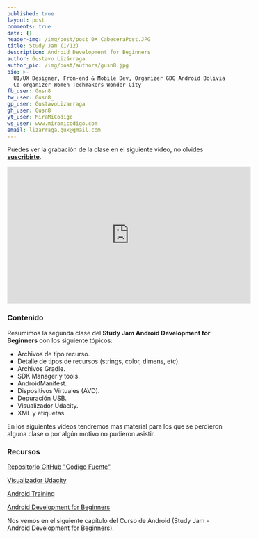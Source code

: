 ```yaml
---
published: true
layout: post
comments: true
date: {}
header-img: /img/post/post_0X_CabeceraPost.JPG
title: Study Jam (1/12)
description: Android Development for Beginners
author: Gustavo Lizárraga
author_pic: /img/post/authors/gusn8.jpg
bio: >-
  UI/UX Designer, Fron-end & Mobile Dev, Organizer GDG Android Bolivia y
  Co-organizer Women Techmakers Wonder City
fb_user: Gusn8
tw_user: Gusn8_
gp_user: GustavoLizarraga
gh_user: Gusn8
yt_user: MiraMiCodigo
ws_user: www.miramicodigo.com
email: lizarraga.gux@gmail.com
---
```



Puedes ver la grabación de la clase en el siguiente video, no olvides **[suscribirte](https://www.youtube.com/AndroidboliviaOrg)**.

<iframe width="560" height="315" src="https://www.youtube.com/embed/m5kOJTmmZs4" frameborder="0" allowfullscreen></iframe>

### Contenido

Resumimos la segunda clase del **Study Jam Android Development for Beginners** con los siguiente tópicos:

* Archivos de tipo recurso.
* Detalle de tipos de recursos (strings, color, dimens, etc).
* Archivos Gradle.
* SDK Manager y tools.
* AndroidManifest.
* Dispositivos Virtuales (AVD).
* Depuración USB.
* Visualizador Udacity.
* XML y etiquetas.

En los siguientes videos tendremos mas material para los que se perdieron alguna clase o por algún motivo no pudieron asistir.

### Recursos
[Repositorio GitHub "Codigo Fuente"](https://github.com/Gusn8/SJ_A_1_17_Views_1)

[Visualizador Udacity](http://labs.udacity.com/android-visualizer/)

[Android Training](https://developer.android.com/training/index.html)

[Android Development for Beginners](https://www.udacity.com/course/android-development-for-beginners--ud837)

Nos vemos en el siguiente capítulo del Curso de Android (Study Jam - Android Development for Beginners).
